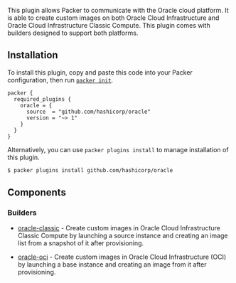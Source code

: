 This plugin allows Packer to communicate with the Oracle cloud platform.
It is able to create custom images on both Oracle Cloud Infrastructure and
Oracle Cloud Infrastructure Classic Compute. This plugin comes with builders
designed to support both platforms.

## Installation

To install this plugin, copy and paste this code into your Packer configuration, then run [`packer init`](https://www.packer.io/docs/commands/init).

```hcl
packer {
  required_plugins {
    oracle = {
      source  = "github.com/hashicorp/oracle"
      version = "~> 1"
    }
  }
}
```

Alternatively, you can use `packer plugins install` to manage installation of this plugin.

```sh
$ packer plugins install github.com/hashicorp/oracle
```

## Components

### Builders

- [oracle-classic](/packer/integrations/hashicorp/oracle/latest/components/builder/oci) - Create custom images in Oracle Cloud Infrastructure
    Classic Compute by launching a source instance and creating an image list
    from a snapshot of it after provisioning.

- [oracle-oci](/packer/integrations/hashicorp/oracle/latest/components/builder/classic) - Create custom images in Oracle Cloud Infrastructure (OCI) by
    launching a base instance and creating an image from it after provisioning.

